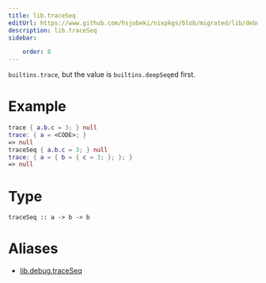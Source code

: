 ```yaml
---
title: lib.traceSeq
editUrl: https://www.github.com/hsjobeki/nixpkgs/blob/migrated/lib/debug.nix#L126C5
description: lib.traceSeq
sidebar:

    order: 8
---
```


`builtins.trace`, but the value is `builtins.deepSeq`ed first.

# Example

```nix
trace { a.b.c = 3; } null
trace: { a = <CODE>; }
=> null
traceSeq { a.b.c = 3; } null
trace: { a = { b = { c = 3; }; }; }
=> null
```

# Type

```
traceSeq :: a -> b -> b
```


# Aliases

- [lib.debug.traceSeq](/nix-doc-comments/reference/lib/debug/lib-debug-traceseq)


